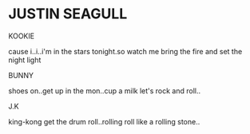 <!DOCTYPE html>
<html>
<head>
<meta charset="utf-8">
<meta name="viewport"content="width=device-width,initial-scale=1">
	<title>mod2_solution</title>
	    <link rel="stylesheet"href="style.css">

     
</head>
<body>
<h1>JUSTIN SEAGULL</h1>
<div id="contentbox">
	<div id="chicken" >KOOKIE</div>
	<div><p>cause i..i..i'm in the stars tonight.so watch me bring the fire and set the night light</p></div>
</div>
<div id="contentbox">
	<div id="beef">BUNNY</div>
	<div><p>shoes on..get up in the mon..cup a milk let's rock and roll..</p></div>
</div>
<div id="contents">
	<div id="sushi">J.K</div>
	<div><p>king-kong get the drum roll..rolling roll like a rolling stone..</p></div>
</div>
</div>
</body>
</html>
